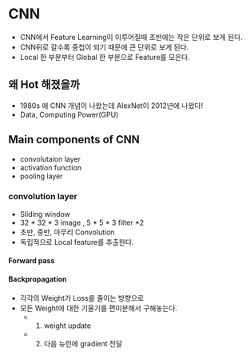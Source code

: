 # CNN
- CNN에서 Feature Learning이 이루어질때 초반에는 작은 단위로 보게 된다.
- CNN뒤로 갈수록 중첩이 되기 때문에 큰 단위로 보게 된다.
- Local 한 부분부터 Global 한 부분으로 Feature를 모은다.

## 왜 Hot 해졌을까
- 1980s 에 CNN 개념이 나왔는데 AlexNet이 2012년에 나왔다!
- Data, Computing Power(GPU)

## Main components of CNN
- convolutaion layer
- activation function
- pooling layer

### convolution layer
- Sliding window
- 32 * 32 * 3 image , 5 * 5 * 3 filter *2
- 초반, 중반, 마무리 Convolution 
- 독립적으로 Local feature를 추출한다.

#### Forward pass

#### Backpropagation

- 각각의 Weight가 Loss를 줄이는 방향으로
- 모든 Weight에 대한 기울기를 편미분해서 구해놓는다.
  - 1. weight update
  - 2. 다음 뉴런에 gradient 전달
  
